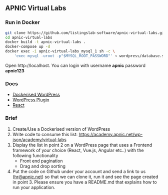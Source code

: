 
## APNIC Virtual Labs

### Run in Docker


```bash
git clone https://github.com/listingslab-software/apnic-virtual-labs.git
cd apnic-virtual-labs
docker build -t apnic-virtual-labs .
docker-compose up -d
docker exec -i apnic-virtual-labs_mysql_1 sh -c \
	'exec mysql -uroot -p"$MYSQL_ROOT_PASSWORD"' < wordpress/database.sql
```

Open http://localhost. You can login with username **apnic** password **apnic123**

### Docs

- [Dockerised WordPress](./docs/dockerised-wordpress.md)
- [WordPress Plugin](./docs/wordpress-plugin.md)
- [React](./docs/wordpress-plugin.md)

### Brief

1. Create/Use a Dockerised version of WordPress
2. Write code to consume this list: https://academy.apnic.net/wp-json/academy/virtual-labs
3. Display the list in point 2 on a WordPress page that uses a Frontend framework of your choice (React, Vue.js, Angular etc..) with the following functionality
	- Front end pagination
	- Drag and drop sorting
4. Put the code on Github under your account and send a link to us (hr@apnic.net) so that we can clone it, run it and see the page created in point 3. Please ensure you have a README.md that explains how to run your application.